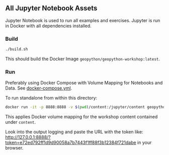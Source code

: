 ## All Jupyter Notebook Assets

Jupyter Notebook is used to run all examples and exercises.
Jupyter is run in Docker with all dependencies installed.

### Build

```bash
./build.sh
```

This should build the Docker Image `geopython/geopython-workshop:latest`.

### Run

Preferably using Docker Compose with Volume Mapping for Notebooks
and Data. See [docker-compose.yml](../docker-compose.yml).

To run standalone from within this directory:

```bash
docker run -it -p 8888:8888 -v $(pwd)/content:/jupyter/content geopython/geopython-workshop:latest
```

This applies Docker volume mapping for the workshop content contained under `content`.

Look into the output logging and paste the URL with the token like:
http://127.0.0.1:8888/?token=e72ed792ff1d9d90058a7b7443f1ff88f3b12384f721dabe
in your browser.

